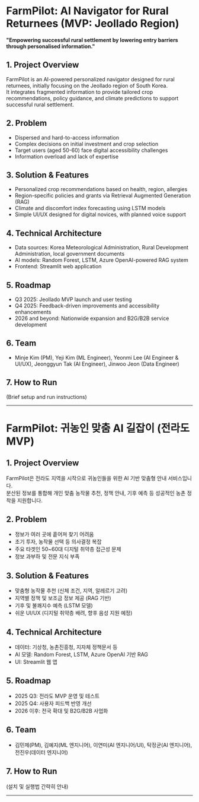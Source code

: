 # FarmPilot: AI Navigator for Rural Returnees (MVP: Jeollado Region)

**"Empowering successful rural settlement by lowering entry barriers through personalised information."**

## 1. Project Overview  
FarmPilot is an AI-powered personalized navigator designed for rural returnees, initially focusing on the Jeollado region of South Korea.  
It integrates fragmented information to provide tailored crop recommendations, policy guidance, and climate predictions to support successful rural settlement.

## 2. Problem  
- Dispersed and hard-to-access information  
- Complex decisions on initial investment and crop selection  
- Target users (aged 50-60) face digital accessibility challenges  
- Information overload and lack of expertise

## 3. Solution & Features  
- Personalized crop recommendations based on health, region, allergies  
- Region-specific policies and grants via Retrieval Augmented Generation (RAG)  
- Climate and discomfort index forecasting using LSTM models  
- Simple UI/UX designed for digital novices, with planned voice support

## 4. Technical Architecture  
- Data sources: Korea Meteorological Administration, Rural Development Administration, local government documents  
- AI models: Random Forest, LSTM, Azure OpenAI-powered RAG system  
- Frontend: Streamlit web application

## 5. Roadmap  
- Q3 2025: Jeollado MVP launch and user testing  
- Q4 2025: Feedback-driven improvements and accessibility enhancements  
- 2026 and beyond: Nationwide expansion and B2G/B2B service development

## 6. Team  
- Minje Kim (PM), Yeji Kim (ML Engineer), Yeonmi Lee (AI Engineer & UI/UX), Jeonggyun Tak (AI Engineer), Jinwoo Jeon (Data Engineer)

## 7. How to Run  
(Brief setup and run instructions)

---
# FarmPilot: 귀농인 맞춤 AI 길잡이 (전라도 MVP)

## 1. Project Overview  
FarmPilot은 전라도 지역을 시작으로 귀농인들을 위한 AI 기반 맞춤형 안내 서비스입니다.  
분산된 정보를 통합해 개인 맞춤 농작물 추천, 정책 안내, 기후 예측 등 성공적인 농촌 정착을 지원합니다.

## 2. Problem  
- 정보가 여러 곳에 흩어져 찾기 어려움  
- 초기 투자, 농작물 선택 등 의사결정 복잡  
- 주요 타겟인 50~60대 디지털 취약층 접근성 문제  
- 정보 과부하 및 전문 지식 부족

## 3. Solution & Features  
- 맞춤형 농작물 추천 (신체 조건, 지역, 알레르기 고려)  
- 지역별 정책 및 보조금 정보 제공 (RAG 기반)  
- 기후 및 불쾌지수 예측 (LSTM 모델)  
- 쉬운 UI/UX (디지털 취약층 배려, 향후 음성 지원 예정)

## 4. Technical Architecture  
- 데이터: 기상청, 농촌진흥청, 지자체 정책문서 등  
- AI 모델: Random Forest, LSTM, Azure OpenAI 기반 RAG  
- UI: Streamlit 웹 앱

## 5. Roadmap  
- 2025 Q3: 전라도 MVP 운영 및 테스트  
- 2025 Q4: 사용자 피드백 반영 개선  
- 2026 이후: 전국 확대 및 B2G/B2B 사업화

## 6. Team  
- 김민제(PM), 김예지(ML 엔지니어), 이연미(AI 엔지니어/UI), 탁정균(AI 엔지니어), 전진우(데이터 엔지니어)

## 7. How to Run  
(설치 및 실행법 간략히 안내)

---

